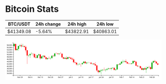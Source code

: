 # Bitcoin Stats

BTC/USDT|24h change|24h high|24h low|
|---|---|---|---|
|$41349.08|-5.64%|$43822.91|$40863.01|

<img src="./chart.svg">
